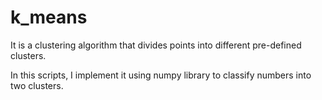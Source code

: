# k_means 

It is a clustering algorithm that divides points into different pre-defined clusters.  

In this scripts, I implement it using numpy library to classify numbers into two clusters. 

